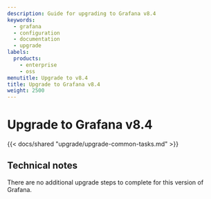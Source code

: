 ```yaml
---
description: Guide for upgrading to Grafana v8.4
keywords:
  - grafana
  - configuration
  - documentation
  - upgrade
labels:
  products:
    - enterprise
    - oss
menutitle: Upgrade to v8.4
title: Upgrade to Grafana v8.4
weight: 2500
---
```


# Upgrade to Grafana v8.4

{{< docs/shared "upgrade/upgrade-common-tasks.md" >}}

## Technical notes

There are no additional upgrade steps to complete for this version of Grafana.

